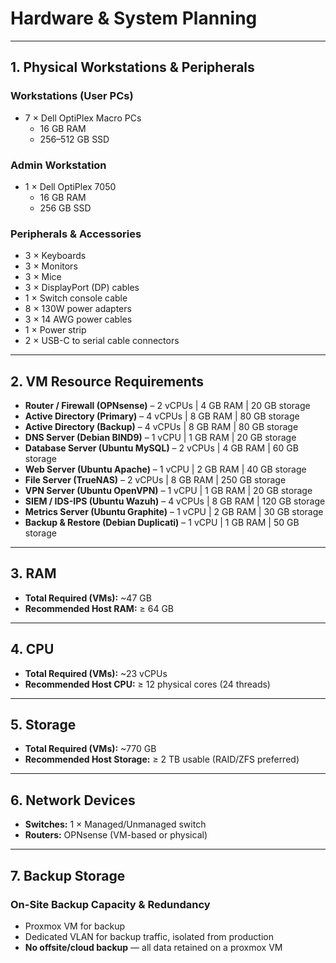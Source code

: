 # Hardware & System Planning

---

## 1. Physical Workstations & Peripherals

### Workstations (User PCs)
- 7 × Dell OptiPlex Macro PCs  
  - 16 GB RAM  
  - 256–512 GB SSD  

### Admin Workstation
- 1 × Dell OptiPlex 7050  
  - 16 GB RAM  
  - 256 GB SSD  

### Peripherals & Accessories
- 3 × Keyboards  
- 3 × Monitors  
- 3 × Mice  
- 3 × DisplayPort (DP) cables  
- 1 × Switch console cable  
- 8 × 130W power adapters  
- 3 × 14 AWG power cables  
- 1 × Power strip  
- 2 × USB-C to serial cable connectors  

---

## 2. VM Resource Requirements

- **Router / Firewall (OPNsense)** – 2 vCPUs | 4 GB RAM | 20 GB storage  
- **Active Directory (Primary)** – 4 vCPUs | 8 GB RAM | 80 GB storage  
- **Active Directory (Backup)** – 4 vCPUs | 8 GB RAM | 80 GB storage  
- **DNS Server (Debian BIND9)** – 1 vCPU | 1 GB RAM | 20 GB storage  
- **Database Server (Ubuntu MySQL)** – 2 vCPUs | 4 GB RAM | 60 GB storage  
- **Web Server (Ubuntu Apache)** – 1 vCPU | 2 GB RAM | 40 GB storage  
- **File Server (TrueNAS)** – 2 vCPUs | 8 GB RAM | 250 GB storage  
- **VPN Server (Ubuntu OpenVPN)** – 1 vCPU | 1 GB RAM | 20 GB storage  
- **SIEM / IDS-IPS (Ubuntu Wazuh)** – 4 vCPUs | 8 GB RAM | 120 GB storage  
- **Metrics Server (Ubuntu Graphite)** – 1 vCPU | 2 GB RAM | 30 GB storage  
- **Backup & Restore (Debian Duplicati)** – 1 vCPU | 1 GB RAM | 50 GB storage  

---

## 3. RAM
- **Total Required (VMs):** ~47 GB  
- **Recommended Host RAM:** ≥ 64 GB  

---

## 4. CPU
- **Total Required (VMs):** ~23 vCPUs  
- **Recommended Host CPU:** ≥ 12 physical cores (24 threads)  

---

## 5. Storage
- **Total Required (VMs):** ~770 GB  
- **Recommended Host Storage:** ≥ 2 TB usable (RAID/ZFS preferred)  

---

## 6. Network Devices
- **Switches:** 1 × Managed/Unmanaged switch  
- **Routers:** OPNsense (VM-based or physical)  

---

## 7. Backup Storage

### On-Site Backup Capacity & Redundancy
- Proxmox VM for backup  
- Dedicated VLAN for backup traffic, isolated from production  
- **No offsite/cloud backup** — all data retained on a proxmox VM  